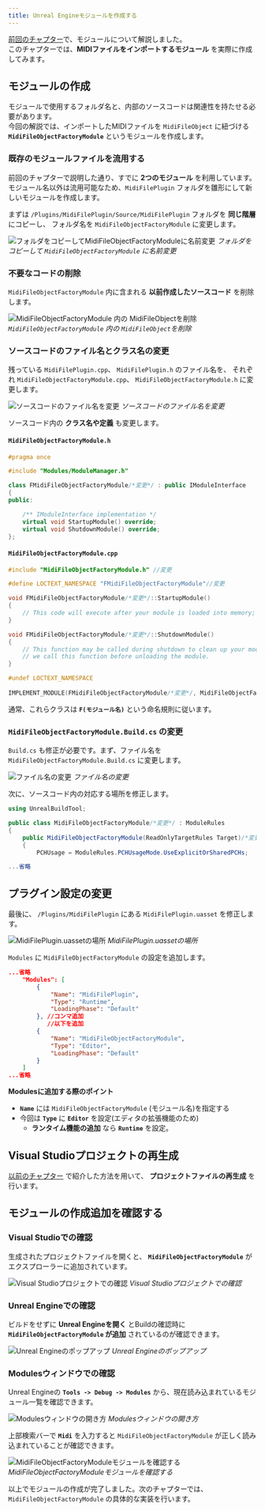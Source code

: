 ```yaml
---
title: Unreal Engineモジュールを作成する
---
```


[前回のチャプター](./10)で、モジュールについて解説しました。  
このチャプターでは、**MIDIファイルをインポートするモジュール** を実際に作成してみます。

## モジュールの作成

モジュールで使用するフォルダ名と、内部のソースコードは関連性を持たせる必要があります。  
今回の解説では、インポートしたMIDIファイルを `MidiFileObject` に紐づける **`MidiFileObjectFactoryModule`** というモジュールを作成します。

### 既存のモジュールファイルを流用する

前回のチャプターで説明した通り、すでに **2つのモジュール** を利用しています。  
モジュール名以外は流用可能なため、`MidiFilePlugin` フォルダを雛形にして新しいモジュールを作成します。

まずは `/Plugins/MidiFilePlugin/Source/MidiFilePlugin` フォルダを **同じ階層** にコピーし、
フォルダ名を `MidiFileObjectFactoryModule` に変更します。

![フォルダをコピーしてMidiFileObjectFactoryModuleに名前変更](/images/books/ue_midi_file_plugin/11/01.gif)
*フォルダをコピーして `MidiFileObjectFactoryModule` に名前変更*

### 不要なコードの削除

`MidiFileObjectFactoryModule` 内に含まれる **以前作成したソースコード** を削除します。

![`MidiFileObjectFactoryModule` 内の `MidiFileObject`を削除](/images/books/ue_midi_file_plugin/11/02.gif)
*`MidiFileObjectFactoryModule` 内の `MidiFileObject`を削除*

### ソースコードのファイル名とクラス名の変更

残っている `MidiFilePlugin.cpp`、 `MidiFilePlugin.h` のファイル名を、
それぞれ `MidiFileObjectFactoryModule.cpp`、 `MidiFileObjectFactoryModule.h` に変更します。

![ソースコードのファイル名を変更](/images/books/ue_midi_file_plugin/11/03.gif)
*ソースコードのファイル名を変更*

ソースコード内の **クラス名や定義** も変更します。

#### `MidiFileObjectFactoryModule.h`

```cpp
#pragma once

#include "Modules/ModuleManager.h"

class FMidiFileObjectFactoryModule/*変更*/ : public IModuleInterface
{
public:

	/** IModuleInterface implementation */
	virtual void StartupModule() override;
	virtual void ShutdownModule() override;
};
```

#### `MidiFileObjectFactoryModule.cpp`

```cpp
#include "MidiFileObjectFactoryModule.h" //変更

#define LOCTEXT_NAMESPACE "FMidiFileObjectFactoryModule"//変更

void FMidiFileObjectFactoryModule/*変更*/::StartupModule()
{
	// This code will execute after your module is loaded into memory; the exact timing is specified in the .uplugin file per-module
}

void FMidiFileObjectFactoryModule/*変更*/::ShutdownModule()
{
	// This function may be called during shutdown to clean up your module.  For modules that support dynamic reloading,
	// we call this function before unloading the module.
}

#undef LOCTEXT_NAMESPACE
	
IMPLEMENT_MODULE(FMidiFileObjectFactoryModule/*変更*/, MidiFileObjectFactoryModule/*変更*/) 
```

通常、これらクラスは **`F(モジュール名)`** という命名規則に従います。

### `MidiFileObjectFactoryModule.Build.cs` の変更

`Build.cs` も修正が必要です。まず、ファイル名を `MidiFileObjectFactoryModule.Build.cs` に変更します。

![ファイル名の変更](/images/books/ue_midi_file_plugin/11/04.gif)
*ファイル名の変更*

次に、ソースコード内の対応する場所を修正します。

```cs
using UnrealBuildTool;

public class MidiFileObjectFactoryModule/*変更*/ : ModuleRules
{
	public MidiFileObjectFactoryModule(ReadOnlyTargetRules Target)/*変更*/ : base(Target)
	{
		PCHUsage = ModuleRules.PCHUsageMode.UseExplicitOrSharedPCHs;

...省略	
```

## プラグイン設定の変更

最後に、 `/Plugins/MidiFilePlugin` にある `MidiFilePlugin.uasset` を修正します。

![MidiFilePlugin.uassetの場所](/images/books/ue_midi_file_plugin/11/05.png)
*MidiFilePlugin.uassetの場所*

`Modules` に `MidiFileObjectFactoryModule` の設定を追加します。

```json
...省略
	"Modules": [
		{
			"Name": "MidiFilePlugin",
			"Type": "Runtime",
			"LoadingPhase": "Default"
		}, //コンマ追加
           //以下を追加
		{
			"Name": "MidiFileObjectFactoryModule",
			"Type": "Editor",
			"LoadingPhase": "Default"
		}
	]
...省略
```

**Modulesに追加する際のポイント**

- **`Name`** には `MidiFileObjectFactoryModule` (モジュール名)を指定する  
- 今回は **`Type`** に **`Editor`** を設定(エディタの拡張機能のため)
    - **ランタイム機能の追加** なら **`Runtime`** を設定。  



## Visual Studioプロジェクトの再生成

[以前のチャプター](./02) で紹介した方法を用いて、
**プロジェクトファイルの再生成** を行います。

## モジュールの作成追加を確認する

### Visual Studioでの確認

生成されたプロジェクトファイルを開くと、 **`MidiFileObjectFactoryModule`** がエクスプローラーに追加されています。

![Visual Studioプロジェクトでの確認](/images/books/ue_midi_file_plugin/11/06.png)
*Visual Studioプロジェクトでの確認*

### Unreal Engineでの確認

ビルドをせずに **Unreal Engineを開く** とBuildの確認時に  **`MidiFileObjectFactoryModule` が追加** されているのが確認できます。

![Unreal Engineのポップアップ](/images/books/ue_midi_file_plugin/11/07.png)
*Unreal Engineのポップアップ*

### Modulesウィンドウでの確認

Unreal Engineの **`Tools -> Debug -> Modules`** から、現在読み込まれているモジュール一覧を確認できます。

![Modulesウィンドウの開き方](/images/books/ue_midi_file_plugin/11/08.png)
*Modulesウィンドウの開き方*

上部検索バーで **`Midi`** を入力すると `MidiFileObjectFactoryModule` が正しく読み込まれていることが確認できます。

![MidiFileObjectFactoryModuleモジュールを確認する](/images/books/ue_midi_file_plugin/11/09.png)
*MidiFileObjectFactoryModuleモジュールを確認する*

以上でモジュールの作成が完了しました。次のチャプターでは、 `MidiFileObjectFactoryModule` の具体的な実装を行います。
